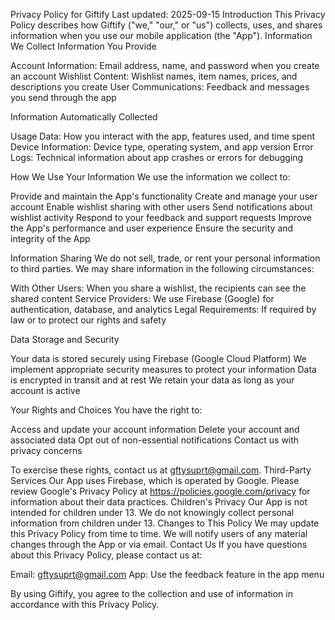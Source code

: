 Privacy Policy for Giftify
Last updated: 2025-09-15
Introduction
This Privacy Policy describes how Giftify ("we," "our," or "us") collects, uses, and shares information when you use our mobile application (the "App").
Information We Collect
Information You Provide

Account Information: Email address, name, and password when you create an account
Wishlist Content: Wishlist names, item names, prices, and descriptions you create
User Communications: Feedback and messages you send through the app

Information Automatically Collected

Usage Data: How you interact with the app, features used, and time spent
Device Information: Device type, operating system, and app version
Error Logs: Technical information about app crashes or errors for debugging

How We Use Your Information
We use the information we collect to:

Provide and maintain the App's functionality
Create and manage your user account
Enable wishlist sharing with other users
Send notifications about wishlist activity
Respond to your feedback and support requests
Improve the App's performance and user experience
Ensure the security and integrity of the App

Information Sharing
We do not sell, trade, or rent your personal information to third parties. We may share information in the following circumstances:

With Other Users: When you share a wishlist, the recipients can see the shared content
Service Providers: We use Firebase (Google) for authentication, database, and analytics
Legal Requirements: If required by law or to protect our rights and safety

Data Storage and Security

Your data is stored securely using Firebase (Google Cloud Platform)
We implement appropriate security measures to protect your information
Data is encrypted in transit and at rest
We retain your data as long as your account is active

Your Rights and Choices
You have the right to:

Access and update your account information
Delete your account and associated data
Opt out of non-essential notifications
Contact us with privacy concerns

To exercise these rights, contact us at gftysuprt@gmail.com.
Third-Party Services
Our App uses Firebase, which is operated by Google. Please review Google's Privacy Policy at https://policies.google.com/privacy for information about their data practices.
Children's Privacy
Our App is not intended for children under 13. We do not knowingly collect personal information from children under 13.
Changes to This Policy
We may update this Privacy Policy from time to time. We will notify users of any material changes through the App or via email.
Contact Us
If you have questions about this Privacy Policy, please contact us at:

Email: gftysuprt@gmail.com
App: Use the feedback feature in the app menu


By using Giftify, you agree to the collection and use of information in accordance with this Privacy Policy.
